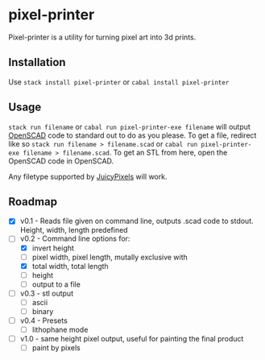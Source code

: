 # pixel-printer
Pixel-printer is a utility for turning pixel art into 3d prints.

## Installation
Use `stack install pixel-printer` or `cabal install pixel-printer`

## Usage
`stack run filename` or `cabal run pixel-printer-exe filename` will output
[OpenSCAD](https://www.openscad.org/index.html) code to standard out to do as
you please. To get a file, redirect like so `stack run filename > filename.scad`
or `cabal run pixel-printer-exe filename > filename.scad`. To get an STL from
here, open the OpenSCAD code in OpenSCAD.

Any filetype supported by
[JuicyPixels](https://hackage.haskell.org/package/JuicyPixels) will work.

## Roadmap
- [x] v0.1 - Reads file given on command line, outputs .scad code to stdout.
      Height, width, length predefined
- [ ] v0.2 - Command line options for:
    - [x] invert height
    - [ ] pixel width, pixel length, mutally exclusive with
    - [x] total width, total length
    - [ ] height
    - [ ] output to a file
- [ ] v0.3 - stl output
    - [ ] ascii
    - [ ] binary
- [ ] v0.4 - Presets
    - [ ] lithophane mode
- [ ] v1.0 - same height pixel output, useful for painting the final product
    - [ ] paint by pixels
